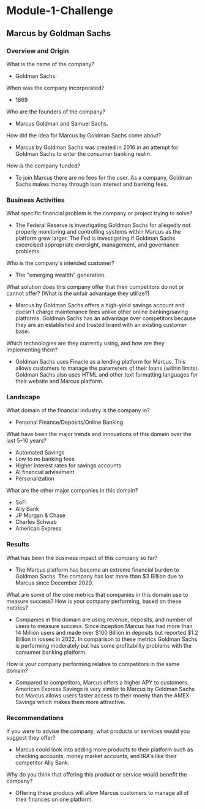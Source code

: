 # Module-1-Challenge
## Marcus by Goldman Sachs 
### Overview and Origin
What is the name of the company?
  * Goldman Sachs.

When was the company incorporated?
  * 1869

Who are the founders of the company?
  * Marcus Goldman and Samuel Sachs.

How did the idea for Marcus by Goldman Sachs come about?
  * Marcus by Goldman Sachs was created in 2016 in an attempt for Goldman Sachs to enter the consumer banking realm.

How is the company funded?
  * To join Marcus there are no fees for the user. As a company, Goldman Sachs makes money through loan interest and banking fees. 


### Business Activities 
What specific financial problem is the company or project trying to solve?
  * The Federal Reserve is investigating Goldman Sachs for allegedly not properly monitoring and controlling systems within Marcus as the platform grew larger. The Fed is investigating if Goldman Sachs excercised appropriate oversight, management, and governance problems. 

Who is the company's intended customer?
 * The "emerging wealtth" generation.

What solution does this company offer that their competitors do not or cannot offer? (What is the unfair advantage they utilize?) 
 * Marcus by Goldman Sachs offers a high-yield savings account and doesn't charge maintenance fees unlike other online banking/saving platforms. Goldman Sachs has an advantage over competitors because they are an established and trusted brand with an existing customer base. 

Which technologies are they currently using, and how are they implementing them? 
 *  Goldman Sachs uses Finacle as a lending platform for Marcus. This allows customers to manage the parameters of their loans (within limits). Goldman Sachs also uses HTML and other text formatting languages for their website and Marcus platform. 


### Landscape
What domain of the financial industry is the company in?
 * Personal Finance/Deposits/Online Banking

What have been the major trends and innovations of this domain over the last 5–10 years?
 * Automated Savings
 * Low to no banking fees
 * Higher interest rates for savings accounts
 * AI financial advisement
 * Personalization

What are the other major companies in this domain?
 * SoFi
 * Ally Bank
 * JP Morgan & Chase
 * Charles Schwab
 * American Express


### Results
What has been the business impact of this company so far?
 *  The Marcus platform has become an extreme financial burden to Goldman Sachs. The company has lost more than $3 Billion due to Marcus since December 2020.

What are some of the core metrics that companies in this domain use to measure success? How is your company performing, based on these metrics?
 * Companies in this domain are using revenue, deposits, and number of users to measure success. Since inception Marcus has had more than 14 Million users and made over $100 Billion in deposits but reported $1.2 Billion in losses in 2022. In comparison to these metrics Goldman Sachs is performing moderately but has some profitability problems with the consumer banking platform. 

How is your company performing relative to competitors in the same domain?
 * Compared to competitors, Marcus offers a higher APY to customers. American Express Savings is very similar to Marcus by Goldman Sachs but Marcus allows users faster access to their moeny than the AMEX Savings which makes them more attractive. 


### Recommendations
If you were to advise the company, what products or services would you suggest they offer?
 * Marcus could look into adding more products to their platform such as checking accounts, money market accounts, and IRA's like their competitor Ally Bank.

Why do you think that offering this product or service would benefit the company?
 * Offering these producs will allow Marcus customers to manage all of their finances on one platform.


